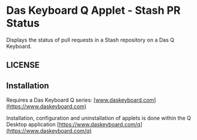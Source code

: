# Das Keyboard Q Applet - Stash PR Status
Displays the status of pull requests in a Stash repository on a Das Q Keyboard.

## LICENSE

## Installation
Requires a Das Keyboard Q series: [www.daskeyboard.com](https://www.daskeyboard.com)

Installation, configuration and uninstallation of applets is done within the Q Desktop application [https://www.daskeyboard.com/q](https://www.daskeyboard.com/q)
